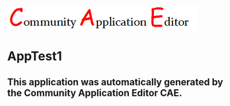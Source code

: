 ![CAE](https://github.com/CAE-Mario/application-AppTest1/blob/master/img/logo.png)  

AppTest1
===================


This application was automatically generated by the Community Application Editor CAE.  
---------------
